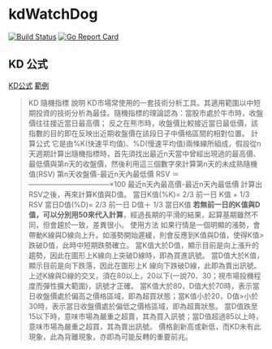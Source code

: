 # kdWatchDog

[![Build Status](https://dev.azure.com/petershen0307/petershen0307/_apis/build/status/petershen0307.kdWatchDog?branchName=master)](https://dev.azure.com/petershen0307/petershen0307/_build/latest?definitionId=2&branchName=master)
[![Go Report Card](https://goreportcard.com/badge/github.com/petershen0307/kdWatchDog)](https://goreportcard.com/report/github.com/petershen0307/kdWatchDog)

## KD 公式
[KD公式](https://www.ezchart.com.tw/inds.php?IND=KD)
[範例](http://yhhuang1966.blogspot.com/2015/02/kd.html)
>KD 隨機指標
>說明	KD市場常使用的一套技術分析工具。其適用範圍以中短期投資的技術分析為最佳。隨機指標的理論認為：當股市處於牛市時，收盤價往往接近當日最高價； 反之在熊市時，收盤價比較接近當日最低價，該指數的目的即在反映出近期收盤價在該段日子中價格區間的相對位置。
>計算公式
>它是由%K(快速平均值)、%D(慢速平均值)兩條線所組成，假設從n天週期計算出隨機指標時，首先須找出最近n天當中曾經出現過的最高價、最低價與第n天的收盤價，然後利用這三個數字來計算第n天的未成熟隨機值(RSV)
>         第n天收盤價-最近n天內最低價
>RSV ＝────────────────×100
>      最近n天內最高價-最近n天內最低價
>計算出RSV之後，再來計算K值與D值。
>當日K值(%K)= 2/3 前一日 K值 + 1/3 RSV
>當日D值(%D)= 2/3 前一日 D值＋ 1/3 當日K值
>**若無前一日的K值與D值，可以分別用50來代入計算**，經過長期的平滑的結果，起算基期雖然不同，但會趨於一致，差異很小。
>使用方法
>如果行情是一個明顯的漲勢，會帶動K線與D線向上升。如漲勢開始遲緩，則會反應到K值與D值，使得K值>跌破D值，此時中短期跌勢確立。
>當K值大於D值，顯示目前是向上漲升的趨勢，因此在圖形上K線向上突破D線時，即為買進訊號。
>當D值大於K值，顯示目前是向下跌落，因此在圖形上K 線向下跌破D線，此即為賣出訊號。
>上述K線與D線的交叉，須在80以上，20以下(一說70、30；視市場投機程度而彈性擴大範圍)，訊號才正確。
>當K值大於80，D值大於70時，表示當日收盤價處於偏高之價格區域，即為超買狀態；當K值小於20，D值>小於30時，表示當日收盤價處於偏低之價格區域，即為超賣狀態。
>當D值跌至15以下時，意味市場為嚴重之超賣，其為買入訊號；當D值超過85以上時，意味市場為嚴重之超買，其為賣出訊號。
>價格創新高或新低，而KD未有此現象，此為背離現象，亦即為可能反轉的重要前兆。
